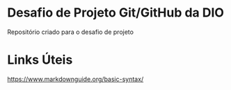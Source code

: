 #  Desafio de Projeto Git/GitHub da DIO
Repositório  criado para o  desafio de projeto

# Links Úteis
https://www.markdownguide.org/basic-syntax/
